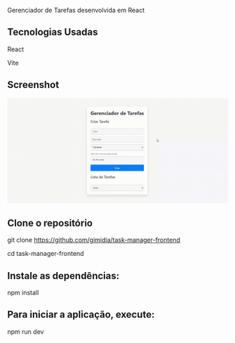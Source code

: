 Gerenciador de Tarefas desenvolvida em React

## Tecnologias Usadas
React

Vite

## Screenshot
![Tela do sistema](public/demo.gif)

## Clone o repositório
git clone https://github.com/gimidia/task-manager-frontend

cd task-manager-frontend

## Instale as dependências:
npm install

## Para iniciar a aplicação, execute:
npm run dev
